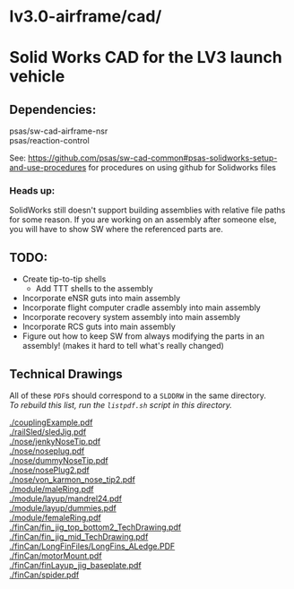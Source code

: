 lv3.0-airframe/cad/
=====================

# Solid Works CAD for the LV3 launch vehicle

## Dependencies:  
psas/sw-cad-airframe-nsr	
psas/reaction-control	

See:   https://github.com/psas/sw-cad-common#psas-solidworks-setup-and-use-procedures for procedures on using github for Solidworks files

### Heads up:  
SolidWorks still doesn't support building assemblies with relative file paths for some reason. If you are working on an assembly after someone else, you will have to show SW where the referenced parts are. 

## TODO: 
* Create tip-to-tip shells
	* Add TTT shells to the assembly
* Incorporate eNSR guts into main assembly
* Incorporate flight computer cradle assembly into main assembly
* Incorporate recovery system assembly into main assembly
* Incorporate RCS guts into main assembly
* Figure out how to keep SW from always modifying the parts in an assembly! (makes it hard to tell what's really changed)

## Technical Drawings
All of these `PDF`s should correspond to a `SLDDRW` in the same directory.  
_To rebuild this list, run the `listpdf.sh` script in this directory._

[./couplingExample.pdf](./couplingExample.pdf)  
[./railSled/sledJig.pdf](./railSled/sledJig.pdf)  
[./nose/jenkyNoseTip.pdf](./nose/jenkyNoseTip.pdf)  
[./nose/noseplug.pdf](./nose/noseplug.pdf)  
[./nose/dummyNoseTip.pdf](./nose/dummyNoseTip.pdf)  
[./nose/nosePlug2.pdf](./nose/nosePlug2.pdf)  
[./nose/von_karmon_nose_tip2.pdf](./nose/von_karmon_nose_tip2.pdf)  
[./module/maleRing.pdf](./module/maleRing.pdf)  
[./module/layup/mandrel24.pdf](./module/layup/mandrel24.pdf)  
[./module/layup/dummies.pdf](./module/layup/dummies.pdf)  
[./module/femaleRing.pdf](./module/femaleRing.pdf)  
[./finCan/fin_jig_top_bottom2_TechDrawing.pdf](./finCan/fin_jig_top_bottom2_TechDrawing.pdf)  
[./finCan/fin_jig_mid_TechDrawing.pdf](./finCan/fin_jig_mid_TechDrawing.pdf)  
[./finCan/LongFinFiles/LongFins_ALedge.PDF](./finCan/LongFinFiles/LongFins_ALedge.PDF)  
[./finCan/motorMount.pdf](./finCan/motorMount.pdf)  
[./finCan/finLayup_jig_baseplate.pdf](./finCan/finLayup_jig_baseplate.pdf)  
[./finCan/spider.pdf](./finCan/spider.pdf)  
